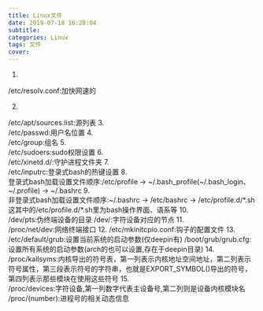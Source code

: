 ```yaml
---
title: Linux文件
date: 2019-07-18 16:28:04
subtitle:
categories: Linux
tags: 文件
cover:
---
```

1.  
/etc/resolv.conf:加快网速的

2.  
/etc/apt/sources.list:源列表
3.  
/etc/passwd:用户名位置
4.  
/etc/group:组名
5.  
/etc/sudoers:sudo权限设置
6.  
/etc/xinetd.d/:守护进程文件夹
7.  
/etc/inputrc:登录式bash的热键设置
8.  
登录式bash加载设置文件顺序:/etc/profile -> \~/.bash_profile(\~/.bash_login、\~/.profile) -> \~/.bashrc
9.  
非登录式bash加载设置文件顺序:\~/.bashrc -> /etc/bashrc -> /etc/profile.d/\*.sh  
这其中的/etc/profile.d/\*.sh里为bash操作界面、语系等
10.  
/dev/pts:伪终端设备的目录
/dev/:字符设备对应的节点
11.  
/proc/net/dev:网络终端接口
12.
/etc/mkinitcpio.conf:钩子的配置文件
13.
/etc/default/grub:设置当前系统的启动参数(仅deepin有)
/boot/grub/grub.cfg:设置所有系统的启动参数(arch的也可以设置,存在于deepin目录)
14.  
/proc/kallsyms:内核导出的符号表，第一列表示内核地址空间地址，第二列表示符号属性，第三段表示符号的字符串，也就是EXPORT_SYMBOL()导出的符号，第四列表示那些模块在使用这些符号
15.  
/proc/devices:字符设备,第一列数字代表主设备号,第二列则是设备内核模块名
/proc/(number):进程号的相关动态信息
